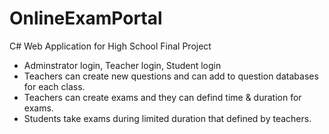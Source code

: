 # OnlineExamPortal
C# Web Application for High School Final Project

- Adminstrator login, Teacher login, Student login
- Teachers can create new questions and can add to question databases for each class.
- Teachers can create exams and they can defind time & duration for exams.
- Students take exams during limited duration that defined by teachers. 
